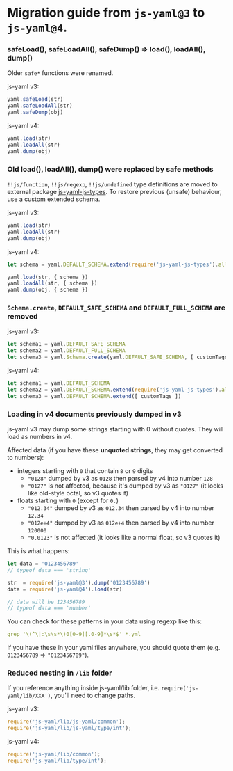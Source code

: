 # Migration guide from `js-yaml@3` to `js-yaml@4`.

### safeLoad(), safeLoadAll(), safeDump() => load(), loadAll(), dump()

Older `safe*` functions were renamed.

js-yaml v3:

```js
yaml.safeLoad(str)
yaml.safeLoadAll(str)
yaml.safeDump(obj)
```

js-yaml v4:

```js
yaml.load(str)
yaml.loadAll(str)
yaml.dump(obj)
```


### Old load(), loadAll(), dump() were replaced by safe methods

`!!js/function`, `!!js/regexp`, `!!js/undefined` type definitions are moved to external package [js-yaml-js-types](https://github.com/nodeca/js-yaml-js-types). To restore previous (unsafe) behaviour, use a custom extended schema.

js-yaml v3:

```js
yaml.load(str)
yaml.loadAll(str)
yaml.dump(obj)
```

js-yaml v4:

```js
let schema = yaml.DEFAULT_SCHEMA.extend(require('js-yaml-js-types').all)

yaml.load(str, { schema })
yaml.loadAll(str, { schema })
yaml.dump(obj, { schema })
```


### `Schema.create`, `DEFAULT_SAFE_SCHEMA` and `DEFAULT_FULL_SCHEMA` are removed


js-yaml v3:

```js
let schema1 = yaml.DEFAULT_SAFE_SCHEMA
let schema2 = yaml.DEFAULT_FULL_SCHEMA
let schema3 = yaml.Schema.create(yaml.DEFAULT_SAFE_SCHEMA, [ customTags ])
```

js-yaml v4:

```js
let schema1 = yaml.DEFAULT_SCHEMA
let schema2 = yaml.DEFAULT_SCHEMA.extend(require('js-yaml-js-types').all)
let schema3 = yaml.DEFAULT_SCHEMA.extend([ customTags ])
```


### Loading in v4 documents previously dumped in v3

js-yaml v3 may dump some strings starting with 0 without quotes. They will load as numbers in v4.

Affected data (if you have these **unquoted strings**, they may get converted to numbers):

 - integers starting with `0` that contain `8` or `9` digits
   - `"0128"` dumped by v3 as `0128` then parsed by v4 into number `128`
   - `"0127"` is not affected, because it's dumped by v3 as `"0127"` (it looks like old-style octal, so v3 quotes it)
 - floats starting with `0` (except for `0.`)
   - `"012.34"` dumped by v3 as `012.34` then parsed by v4 into number `12.34`
   - `"012e+4"` dumped by v3 as `012e+4` then parsed by v4 into number `120000`
   - `"0.0123"` is not affected (it looks like a normal float, so v3 quotes it)

This is what happens:

```js
let data = '0123456789'
// typeof data === 'string'

str  = require('js-yaml@3').dump('0123456789')
data = require('js-yaml@4').load(str)

// data will be 123456789
// typeof data === 'number'
```

You can check for these patterns in your data using regexp like this:

```yaml
grep '\(^\|:\s\s*\)0[0-9][.0-9]*\s*$' *.yml
```

If you have these in your yaml files anywhere, you should quote them (e.g. `0123456789` => `"0123456789"`).


### Reduced nesting in `/lib` folder

If you reference anything inside js-yaml/lib folder, i.e. `require('js-yaml/lib/XXX')`, you'll need to change paths.

js-yaml v3:

```js
require('js-yaml/lib/js-yaml/common');
require('js-yaml/lib/js-yaml/type/int');
```

js-yaml v4:

```js
require('js-yaml/lib/common');
require('js-yaml/lib/type/int');
```
